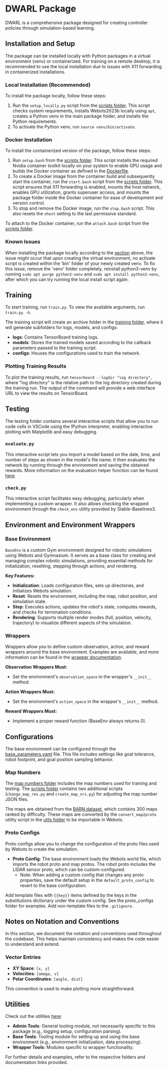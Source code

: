 # DWARL Package

DWARL is a comprehensive package designed for creating controller policies through simulation-based learning.

## Installation and Setup

The package can be installed locally with Python packages in a virtual environment (venv) or containerized. For training on a remote desktop, it is recommended to use the local installation due to issues with X11 forwarding in containerized installations.

### Local Installation (Recommended)

To install the package locally, follow these steps:

1. Run the `setup_locally.py` script from the [scripts folder](./scripts/). This script checks system requirements, installs Webots2023b locally using `apt`, creates a Python venv in the main package folder, and installs the Python requirements.
2. To activate the Python venv, run `source venv/bin/activate`.

### Docker Installation

To install the containerized version of the package, follow these steps:

1. Run `setup.bash` from the [scripts folder](./scripts/). This script installs the required Nvidia container toolkit locally on your system to enable GPU usage and builds the Docker container as defined in the [Dockerfile](./Dockerfile).
2. To create a Docker image from the container build and subsequently start the container, run the `start.bash` script from the [scripts folder](./scripts/). This script ensures that X11 forwarding is enabled, mounts the host network, enables GPU utilization, grants superuser access, and mounts the package folder inside the Docker container for ease of development and version control.
3. To stop and remove the Docker image, run the `stop.bash` script. This also resets the `xhost` setting to the last permissive standard.

To attach to the Docker container, run the `attach.bash` script from the [scripts folder](./scripts/).

### Known Issues
When installing the package locally according to the [section](#local-installation-recommended) above, the issue might occur that upon creating the virtual environment, no activate script is created within the 'bin' folder of your newly created venv. To fix this issue, remove the 'venv' folder completely, reinstall python3-venv by running `sudo apt purge python3-venv` and `sudo apt install python3-venv`, after which you can try running the local install script again.

## Training

To start training, run `train.py`. To view the available arguments, run `train.py -h`.

The training script will create an archive folder in the [training folder](./training/), where it will generate subfolders for logs, models, and configs:
- **logs**: Contains TensorBoard training logs.
- **models**: Stores the trained models saved according to the callback parameters passed to the training script.
- **configs**: Houses the configurations used to train the network.

### Plotting Training Results

To plot the training results, run `tensorboard --logdir "log directory"`, where "log directory" is the relative path to the log directory created during the training run. The output of the command will provide a web interface URL to view the results on TensorBoard.

## Testing

The testing folder contains several interactive scripts that allow you to run code cells in VSCode using the IPython interpreter, enabling interactive plotting with Matplotlib and easy debugging.

### `evaluate.py`

This interactive script lets you import a model based on the date, time, and number of steps as shown in the model's file name. It then evaluates the network by running through the environment and saving the obtained rewards. More information on the evaluation helper function can be found [here](https://stable-baselines.readthedocs.io/en/master/common/evaluation.html).

### `check.py`

This interactive script facilitates easy debugging, particularly when implementing a custom wrapper. It also allows checking the wrapped environment through the `check_env` utility provided by Stable-Baselines3.

## Environment and Environment Wrappers

### Base Environment

`BaseEnv` is a custom Gym environment designed for robotic simulations using Webots and Gymnasium. It serves as a base class for creating and managing complex robotic simulations, providing essential methods for initialization, resetting, stepping through actions, and rendering.

**Key Features:**
- **Initialization**: Loads configuration files, sets up directories, and initializes Webots simulation.
- **Reset**: Resets the environment, including the map, robot position, and simulation state.
- **Step**: Executes actions, updates the robot's state, computes rewards, and checks for termination conditions.
- **Rendering**: Supports multiple render modes (full, position, velocity, trajectory) to visualize different aspects of the simulation.

### Wrappers

Wrappers allow you to define custom observation, action, and reward wrappers around the base environment. Examples are available, and more information can be found in the [wrapper documentation](https://gymnasium.farama.org/api/wrappers/).

**Observation Wrappers Must:**
- Set the environment's `observation_space` in the wrapper's `__init__` method.

**Action Wrappers Must:**
- Set the environment's `action_space` in the wrapper's `__init__` method.

**Reward Wrappers Must:**
- Implement a proper reward function (BaseEnv always returns 0).

## Configurations

The base environment can be configured through the [base_parameters.yaml](./parameters/base_parameters.yaml) file. This file includes settings like goal tolerance, robot footprint, and goal position sampling behavior.

### Map Numbers

The [map numbers folder](./parameters/map_nrs/) includes the map numbers used for training and testing. The [scripts folder](./scripts/) contains two additional scripts (`change_map_res.py` and `create_map_nrs.py`) for adjusting the map number JSON files.

The maps are obtained from the [BARN dataset](https://www.cs.utexas.edu/~xiao/BARN/BARN.html), which contains 300 maps ranked by difficulty. These maps are converted by the `convert_map2proto` utility script in the [utils folder](./utils/) to be importable in Webots.

### Proto Configs

Proto configs allow you to change the configuration of the proto files used by Webots to create the simulation.

- **Proto Config**: The base environment loads the Webots world file, which imports the robot proto and map protos. The robot proto includes the LIDAR sensor proto, which can be custom-configured.
    - Note: When adding a custom config that changes any proto properties, save the default setup in the `default_proto_config` to revert to the base configuration.

Add template files with `{{key}}` items defined by the keys in the substitutions dictionary under the custom config. See the proto_configs folder for examples. Add non-template files to the `.gitignore`.

## Notes on Notation and Conventions

In this section, we document the notation and conventions used throughout the codebase. This helps maintain consistency and makes the code easier to understand and extend.

### Vector Entries

- **XY Space**: `[x, y]`
- **Velocities**: `[omega, v]`
- **Polar Coordinates**: `[angle, dist]`

This convention is used to make plotting more straightforward.

## Utilities

Check out the utilities [here](./utils/):

- **Admin Tools**: General tooling module, not necessarily specific to this package (e.g., logging setup, configuration parsing).
- **Base Tools**: Tooling module for setting up and using the base environment (e.g., environment initialization, data processing).
- **Wrapper Tools**: Modules specific to wrapper functionality.

For further details and examples, refer to the respective folders and documentation links provided.
